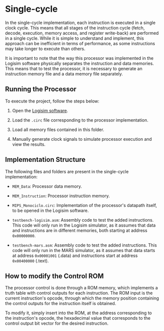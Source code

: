 # Single-cycle

In the single-cycle implementation, each instruction is executed in a single clock cycle. This means that all stages of the instruction cycle (fetch, decode, execution, memory access, and register write-back) are performed in a single cycle. While it is simple to understand and implement, this approach can be inefficient in terms of performance, as some instructions may take longer to execute than others.

It is important to note that the way this processor was implemented in the Logisim software physically separates the instruction and data memories. This means that to test the processor, it is necessary to generate an instruction memory file and a data memory file separately.

## Running the Processor

To execute the project, follow the steps below:

1. Open the [Logisim software](../Simulators/logisim-win-2.7.1.exe).

2. Load the `.circ` file corresponding to the processor implementation.

3. Load all memory files contained in this folder.

4. Manually generate clock signals to simulate processor execution and view the results.

## Implementation Structure

The following files and folders are present in the single-cycle implementation:

- `MEM_Data`: Processor data memory.

- `MEM_Instruction`: Processor instruction memory.

- `MIPS_Monociclo.circ`: Implementation of the processor's datapath itself, to be opened in the Logisim software.

- `testbench-logisim.asm`: Assembly code to test the added instructions. This code will only run in the Logisim simulator, as it assumes that data and instructions are in different memories, both starting at address `0x00000000`.

- `testbench-mars.asm`: Assembly code to test the added instructions. This code will only run in the MARS simulator, as it assumes that data starts at address `0x00001001` (.data) and instructions start at address `0x00400000` (.text).

## How to modify the Control ROM

The processor control is done through a ROM memory, which implements a truth table with control outputs for each instruction. The ROM input is the current instruction's opcode, through which the memory position containing the control outputs for the instruction itself is obtained.

To modify it, simply insert into the ROM, at the address corresponding to the instruction's opcode, the hexadecimal value that corresponds to the control output bit vector for the desired instruction.
